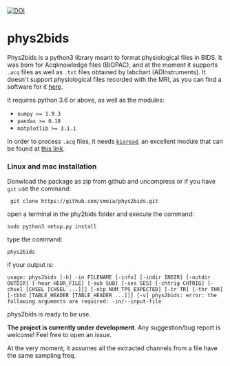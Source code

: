 [![DOI](https://zenodo.org/badge/208861898.svg)](https://zenodo.org/badge/latestdoi/208861898)


phys2bids
=========
Phys2bids is a python3 library meant to format physiological files in BIDS.
It was born for Acqknowledge files (BIOPAC), and at the moment it supports
``.acq`` files as well as ``.txt`` files obtained by labchart
(ADInstruments).
It doesn't support physiological files recorded with the MRI, as you can find a software for it [here](https://github.com/tarrlab/physio2bids).

It requires python 3.6 or above, as well as the modules:
- `numpy >= 1.9.3`
- `pandas >= 0.10`
- `matplotlib >= 3.1.1`

In order to process ``.acq`` files, it needs [`bioread`](https://github.com/uwmadison-chm/bioread), an excellent module
that can be found at [this link](https://github.com/uwmadison-chm/bioread).

### Linux and mac installation
Donwload the package as zip from github and uncompress or if you have ``git`` use the command:

`` git clone https://github.com/smoia/phys2bids.git``

open a terminal in the phy2bids folder and execute the command:

``sudo python3 setup.py install``

type the command:

``phys2bids``

if your output is:

``usage: phys2bids [-h] -in FILENAME [-info] [-indir INDIR] [-outdir OUTDIR]
                 [-heur HEUR_FILE] [-sub SUB] [-ses SES] [-chtrig CHTRIG]
                 [-chsel [CHSEL [CHSEL ...]]] [-ntp NUM_TPS_EXPECTED] [-tr TR]
                 [-thr THR] [-tbhd [TABLE_HEADER [TABLE_HEADER ...]]] [-v]
phys2bids: error: the following arguments are required: -in/--input-file``

phys2bids is ready to be use.

**The project is currently under development**.
Any suggestion/bug report is welcome! Feel free to open an issue.

At the very moment, it assumes all the extracted channels from a file
have the same sampling freq.

